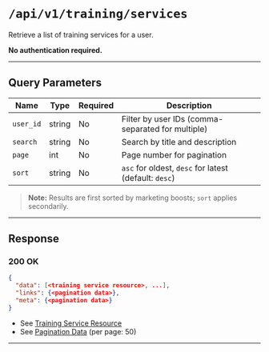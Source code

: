 # `/api/v1/training/services`

Retrieve a list of training services for a user.


**No authentication required.**

---

## Query Parameters
| Name      | Type    | Required | Description                                                      |
|-----------|---------|----------|------------------------------------------------------------------|
| `user_id` | string  | No       | Filter by user IDs (comma-separated for multiple)                |
| `search`  | string  | No       | Search by title and description                                  |
| `page`    | int     | No       | Page number for pagination                                       |
| `sort`    | string  | No       | `asc` for oldest, `desc` for latest (default: `desc`)            |

> **Note:** Results are first sorted by marketing boosts; `sort` applies secondarily.

---

## Response

### 200 OK
```json
{
  "data": [<training service resource>, ...],
  "links": {<pagination data>},
  "meta": {<pagination data>}
}
```
- See [Training Service Resource](training_service_resource.md)
- See [Pagination Data](../../_globals/pagination-data.md) (per page: 50)

---
